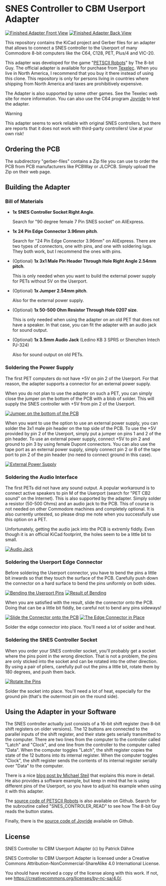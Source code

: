 # SNES Controller to CBM Userport Adapter

[![Finished Adapter Front View](images/SNES_Adapter_Finished_Front.preview.jpg)](images/SNES_Adapter_Finished_Front.jpg?raw=1)
[![Finished Adapter Back View](images/SNES_Adapter_Finished_Back.preview.jpg)](images/SNES_Adapter_Finished_Back.jpg?raw=1)

This repository contains the KiCad project and Gerber files for an adapter that
allows to connect a SNES controller to the Userport of many Commodore 8-bit
computers like the C64, C128, PET, Plus/4 and VIC-20.

This adapter was developed for the game
"[PETSCII Robots](https://www.the8bitguy.com/category/the-8-bit-guy/petscii-robots/)"
by The 8-bit Guy. The official adapter is available for purchase from
[Texelec](https://texelec.com/product/snes-adapter-commodore/). When you live
in North America, I recommend that you buy it there instead of using this
clone. This repository is only for persons living in countries where shipping
from North America and taxes are prohibitively expensive.

The Adapter is also supported by some other games. See the Texelec web site for
more information. You can also use the C64 program
[Joyride](https://github.com/T-Pau/Joyride) to test the adapter.

> [!WARNING]
> This adapter seems to work reliable with original SNES controllers, but there
> are reports that it does not work with third-party controllers! Use at your
> own risk!

## Ordering the PCB

The subdirectory "gerber-files" contains a Zip file you can use to order the PCB
from PCB manufacturers like PCBWay or JLCPCB. Simply upload the Zip on their web
page.

## Building the Adapter

### Bill of Materials

* __1x SNES Controller Socket Right Angle__.

  Search for "90 degree female 7 Pin SNES socket" on AliExpress.

* __1x 24 Pin Edge Connector 3.96mm pitch__.

  Search for "24 Pin Edge Connector 3.96mm" on AliExpress. There are two
  types of connectors, one with pins, and one with soldering lugs. They
  both work, but I recommend the ones with pins.

* (Optional) __1x 3x1 Male Pin Header Through Hole Right Angle 2.54mm pitch__.

  This is only needed when you want to build the external power supply for PETs
  without 5V on the Userport.

* (Optional) __1x Jumper 2.54mm pitch__.

  Also for the external power supply.

* (Optional) __1x 50-500 Ohm Resistor Through Hole 0207 size__.

  This is only needed when using the adapter on an old PET that does not have
  a speaker. In that case, you can fit the adapter with an audio jack for
  sound output.

* (Optional) __1x 3.5mm Audio Jack__ (Ledino KB 3 SPRS or Shenzhen Intech
  PJ-324)

  Also for sound output on old PETs.

### Soldering the Power Supply

The first PET computers do not have +5V on pin 2 of the Userport. For that
reason, the adapter supports a connector for an external power supply.

When you do not plan to use the adapter on such a PET, you can simply close
the jumper on the bottom of the PCB with a blob of solder. This will supply
the SNES controller with +5V from pin 2 of the Userport.

[![Jumper on the bottom of the PCB](images/Bottom_Jumper.preview.jpg)](images/Bottom_Jumper.jpg?raw=1)

When you want to use the option to use an external power supply, you can solder
the 3x1 male pin header on the top side of the PCB. To use the +5V provided by
pin 2 of the Userport, simply put a jumper on pins 1 and 2 of the pin header.
To use an external power supply, connect +5V to pin 2 and ground to pin 3 by
using female Dupont connectors. You can also use the tape port as an external power
supply, simply connect pin 2 or B of the tape port to pin 2 of the pin header
(no need to connect ground in this case).

[![External Power Supply](images/External_Power_Supply.preview.jpg)](images/External_Power_Supply.jpg?raw=1)

### Soldering the Audio Interface

The first PETs did not have any sound output. A popular workaround is to connect
active speakers to pin M of the Userport (search for "PET CB2 sound" on the
Internet). This is also supported by the adapter. Simply solder a resistor
(50-500 Ohms) and an audio jack to the PCB. This of course is not needed on
other Commodore machines and completely optional. It is also currently untested,
so please drop me note when you successfully use this option on a PET.

Unfortunately, getting the audio jack into the PCB is extremly fiddly. Even
though it is an official KiCad footprint, the holes seem to be a little bit to
small.

[![Audio Jack](images/Audio_Jack.preview.jpg)](images/Audio_Jack.jpg?raw=1)

### Soldering the Userport Edge Connector

Before soldering the Userport connector, you have to bend the pins a little bit
inwards so that they touch the surface of the PCB. Carefully push down the
connector on a hard surface to bend the pins uniformly on both sides.

[![Bending the Userport Pins](images/Bend_Userport_Pins.preview.jpg)](images/Bend_Userport_Pins.jpg?raw=1)
[![Result of Bending](images/Bend_Userport_Result.preview.jpg)](images/Bend_Userport_Result.jpg?raw=1)

When you are satisfied with the result, slide the connector onto the PCB. Doing
that can be a little bit fiddly, be careful not to bend any pins sideways!

[![Slide the Connector onto the PCB](images/Slide_Userport.preview.jpg)](images/Slide_Userport.jpg?raw=1)
[![The Edge Connector in Place](images/Userport_in_place.preview.jpg)](images/Userport_in_place.jpg?raw=1)

Solder the edge connector into place. You'll need a lot of solder and heat.

### Soldering the SNES Controller Socket

When you order your SNES controller socket, you'll probably get a socket where
the pins point in the wrong direction. That is not a problem, the pins are only
sticked into the socket and can be rotated into the other direction. By using a
pair of pliers, carefully pull out the pins a little bit, rotate them by 180
degrees, and push them back.

[![Rotate the Pins](images/Rotate_Pins.preview.jpg)](images/Rotate_Pins.jpg?raw=1)

Solder the socket into place. You'll need a lot of heat, especially for the
ground pin (that's the outermost pin on the round side).

## Using the Adapter in your Software

The SNES controller actually just consists of a 16-bit shift register (two
8-bit shift registers on older versions). The 12 buttons are connected to the
parallel inputs of the shift register, and their state gets serially transmitted
to the computer. There are two lines from the computer to the controller called
"Latch" and "Clock", and one line from the controller to the computer called
"Data". When the computer toggles "Latch", the shift register copies the state
of the 12 buttons into its internal register. When the computer toggles "Clock",
the shift register sends the contents of its internal register serially over
"Data" to the computer.

There is a nice [blog post by Michael Steil](https://www.pagetable.com/?p=1365)
that explains this more in detail. He also provides a software example, but
keep in mind that he is using different pins of the Userport, so you have to
adjust his example when using it with this adapter.

The
[source code of PETSCII Robots](https://github.com/zeropolis79/PETSCIIRobots-C64/blob/main/C64ROBOTS.ASM)
is also available on Github. Search for the subroutine called
"SNES_CONTROLER_READ" to see how The 8-bit Guy reads the button states.

Finally, there is the
[source code of Joyride](https://github.com/T-Pau/Joyride/blob/master/src/petscii.s)
available on Github.

## License

SNES Controller to CBM Userport Adapter (c) by Patrick Dähne

SNES Controller to CBM Userport Adapter is licensed under a
Creative Commons Attribution-NonCommercial-ShareAlike 4.0 International License.

You should have received a copy of the license along with this
work. If not, see <https://creativecommons.org/licenses/by-nc-sa/4.0/>.
